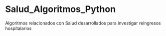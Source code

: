 # Salud_Algoritmos_Python
Algoritmos relacionados con Salud desarrollados para investigar reingresos hospitalarios
